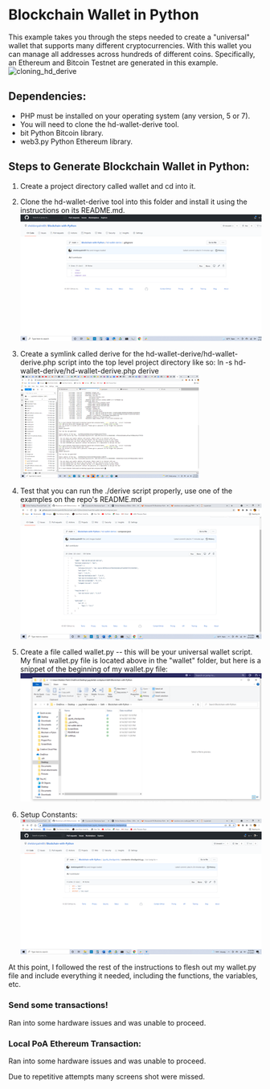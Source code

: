 # Blockchain Wallet in Python
This example takes you through the steps needed to create a "universal" wallet that supports many different cryptocurrencies. With this wallet you can manage all addresses across hundreds of different coins.  Specifically, an Ethereum and Bitcoin Testnet are generated in this example.
![cloning_hd_derive](https://miami.bootcampcontent.com/Miami-Boot-Camp/mia-virt-fin-pt-02-2021-u-c/-/raw/master/Homework/19-Blockchain-Python/Instructions/Images/newtons-coin-cradle.jpg)

## Dependencies:
- PHP must be installed on your operating system (any version, 5 or 7).
- You will need to clone the hd-wallet-derive tool.
- bit Python Bitcoin library.
- web3.py Python Ethereum library.

## Steps to Generate Blockchain Wallet in Python:

1. Create a project directory called wallet and cd into it.

2. Clone the hd-wallet-derive tool into this folder and install it using the instructions on its README.md.
![cloning_hd_derive](https://raw.githubusercontent.com/sheldonpalm69/Blockchain-with-Python/main/ScreenShots/Picture3.png)

3. Create a symlink called derive for the hd-wallet-derive/hd-wallet-derive.php script into the top level project directory like so: ln -s hd-wallet-derive/hd-wallet-derive.php derive
![symlink_in_wallet](https://raw.githubusercontent.com/sheldonpalm69/Blockchain-with-Python/main/ScreenShots/Picture1.png)

4. Test that you can run the ./derive script properly, use one of the examples on the repo's README.md
![cloned_repo](https://raw.githubusercontent.com/sheldonpalm69/Blockchain-with-Python/main/ScreenShots/Picture4.png)

5. Create a file called wallet.py -- this will be your universal wallet script.  My final wallet.py file is located above in the "wallet" folder, but here is a snippet of the beginning of my wallet.py file:
![wallet_py_file](https://raw.githubusercontent.com/sheldonpalm69/Blockchain-with-Python/main/ScreenShots/Picture5.png)

6. Setup Constants:
![creating_constants_file](https://raw.githubusercontent.com/sheldonpalm69/Blockchain-with-Python/main/ScreenShots/Picture6.png)

At this point, I followed the rest of the instructions to flesh out my wallet.py file and include everything it needed, including the functions, the variables, etc.

### Send some transactions!
Ran into some hardware issues and was unable to proceed. 


### Local PoA Ethereum Transaction:
Ran into some hardware issues and was unable to proceed. 

Due to repetitive attempts many screens shot were missed. 
